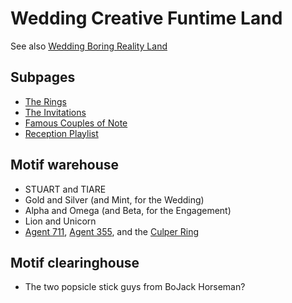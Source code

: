 # Wedding Creative Funtime Land

See also [Wedding Boring Reality Land][WBRL]

[WBRL]: 1er13-ba8v5-1n8gq-c0p5y-70vwm

## Subpages

- [The Rings][]
- [The Invitations][]
- [Famous Couples of Note][pears]
- [Reception Playlist][]

[The Rings]: j0ev2-tpmy1-g6976-3swrv-hqj49
[The Invitations]: dn2v3-2sd2y-4z95q-pwav8-5hzm7
[pears]: ah6n1-7a4d2-wp8fb-p5yfr-dcf89
[Reception Playlist]: tdqbb-qkw8k-w69x1-26dm2-k7am3

## Motif warehouse

- STUART and TIARE
- Gold and Silver (and Mint, for the Wedding)
- Alpha and Omega (and Beta, for the Engagement)
- Lion and Unicorn
- [Agent 711][], [Agent 355][], and the [Culper Ring](https://en.wikipedia.org/wiki/Culper_Ring)

[Agent 711]: https://www.mountvernon.org/george-washington/the-revolutionary-war/spying-and-espionage/george-washington-spymaster/
[Agent 355]: https://en.wikipedia.org/wiki/Agent_355

## Motif clearinghouse

- The two popsicle stick guys from BoJack Horseman?
